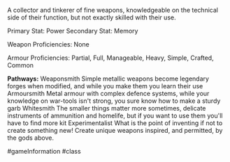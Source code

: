 A collector and tinkerer of fine weapons, knowledgeable on the technical side of their function, but not exactly skilled with their use.

Primary Stat: Power
Secondary Stat: Memory

Weapon Proficiencies: None

Armour Proficiencies: Partial, Full, Manageable, Heavy, Simple, Crafted, Common

**Pathways:**
Weaponsmith
	Simple metallic weapons become legendary forges when modified, and while you make them you learn their use
Armoursmith
	Metal armour with complex defence systems, while your knowledge on war-tools isn't strong, you sure know how to make a sturdy garb
Whitesmith
	The smaller things matter more sometimes, delicate instruments of ammunition and homelife, but if you want to use them you'll have to find more kit
Experimentalist
	What is the point of inventing if not to create something new! Create unique weapons inspired, and permitted, by the gods above.

#gameInformation #class